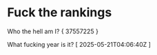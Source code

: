 # Fuck the rankings

Who the hell am I?
{ 37557225 }

What fucking year is it?
[ 2025-05-21T04:06:40Z ]
